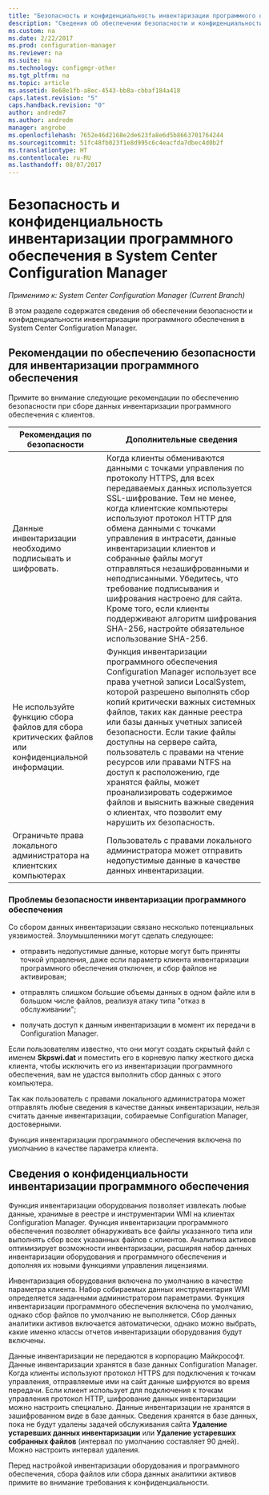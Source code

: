 ```yaml
---
title: "Безопасность и конфиденциальность инвентаризации программного обеспечения | Документы Майкрософт"
description: "Сведения об обеспечении безопасности и конфиденциальности инвентаризации программного обеспечения в System Center Configuration Manager."
ms.custom: na
ms.date: 2/22/2017
ms.prod: configuration-manager
ms.reviewer: na
ms.suite: na
ms.technology: configmgr-other
ms.tgt_pltfrm: na
ms.topic: article
ms.assetid: 8e68e1fb-a8ec-4543-bb8a-cbbaf184a418
caps.latest.revision: "5"
caps.handback.revision: "0"
author: andredm7
ms.author: andredm
manager: angrobe
ms.openlocfilehash: 7652e46d2168e2de623fa8e6d5b8663701764244
ms.sourcegitcommit: 51fc48fb023f1e8d995c6c4eacfda7dbec4d0b2f
ms.translationtype: HT
ms.contentlocale: ru-RU
ms.lasthandoff: 08/07/2017
---
```

# <a name="security-and-privacy-for-software-inventory-in-system-center-configuration-manager"></a>Безопасность и конфиденциальность инвентаризации программного обеспечения в System Center Configuration Manager

*Применимо к: System Center Configuration Manager (Current Branch)*

В этом разделе содержатся сведения об обеспечении безопасности и конфиденциальности инвентаризации программного обеспечения в System Center Configuration Manager.  

##  <a name="BKMK_Security_HardwareInventory"></a> Рекомендации по обеспечению безопасности для инвентаризации программного обеспечения  
 Примите во внимание следующие рекомендации по обеспечению безопасности при сборе данных инвентаризации программного обеспечения с клиентов.  

|Рекомендация по безопасности|Дополнительные сведения|  
|----------------------------|----------------------|  
|Данные инвентаризации необходимо подписывать и шифровать.|Когда клиенты обмениваются данными с точками управления по протоколу HTTPS, для всех передаваемых данных используется SSL-шифрование. Тем не менее, когда клиентские компьютеры используют протокол HTTP для обмена данными с точками управления в интрасети, данные инвентаризации клиентов и собранные файлы могут отправляться незашифрованными и неподписанными. Убедитесь, что требование подписывания и шифрования настроено для сайта. Кроме того, если клиенты поддерживают алгоритм шифрования SHA-256, настройте обязательное использование SHA-256.|  
|Не используйте функцию сбора файлов для сбора критических файлов или конфиденциальной информации.|Функция инвентаризации программного обеспечения Configuration Manager использует все права учетной записи LocalSystem, которой разрешено выполнять сбор копий критически важных системных файлов, таких как данные реестра или базы данных учетных записей безопасности. Если такие файлы доступны на сервере сайта, пользователь с правами на чтение ресурсов или правами NTFS на доступ к расположению, где хранятся файлы, может проанализировать содержимое файлов и выяснить важные сведения о клиентах, что позволит ему нарушить их безопасность.|  
|Ограничьте права локального администратора на клиентских компьютерах|Пользователь с правами локального администратора может отправить недопустимые данные в качестве данных инвентаризации.|  

### <a name="security-issues-for-software-inventory"></a>Проблемы безопасности инвентаризации программного обеспечения  
 Со сбором данных инвентаризации связано несколько потенциальных уязвимостей. Злоумышленники могут сделать следующее:  

-   отправить недопустимые данные, которые могут быть приняты точкой управления, даже если параметр клиента инвентаризации программного обеспечения отключен, и сбор файлов не активирован;  

-   отправлять слишком большие объемы данных в одном файле или в большом числе файлов, реализуя атаку типа "отказ в обслуживании";  

-   получать доступ к данным инвентаризации в момент их передачи в Configuration Manager.  

 Если пользователям известно, что они могут создать скрытый файл с именем **Skpswi.dat** и поместить его в корневую папку жесткого диска клиента, чтобы исключить его из инвентаризации программного обеспечения, вам не удастся выполнить сбор данных с этого компьютера.  

 Так как пользователь с правами локального администратора может отправлять любые сведения в качестве данных инвентаризации, нельзя считать данные инвентаризации, собираемые Configuration Manager, достоверными.  

 Функция инвентаризации программного обеспечения включена по умолчанию в качестве параметра клиента.  

##  <a name="BKMK_Privacy_HardwareInventory"></a> Сведения о конфиденциальности инвентаризации программного обеспечения  
 Функция инвентаризации оборудования позволяет извлекать любые данные, хранимые в реестре и инструментарии WMI на клиентах Configuration Manager. Функция инвентаризации программного обеспечения позволяет обнаруживать все файлы указанного типа или выполнять сбор всех указанных файлов с клиентов. Аналитика активов оптимизирует возможности инвентаризации, расширяя набор данных инвентаризации оборудования и программного обеспечения и дополняя их новыми функциями управления лицензиями.  

 Инвентаризация оборудования включена по умолчанию в качестве параметра клиента. Набор собираемых данных инструментария WMI определяется заданными администратором параметрами. Функция инвентаризации программного обеспечения включена по умолчанию, однако сбор файлов по умолчанию не выполняется. Сбор данных аналитики активов включается автоматически, однако можно выбрать, какие именно классы отчетов инвентаризации оборудования будут включены.  

 Данные инвентаризации не передаются в корпорацию Майкрософт. Данные инвентаризации хранятся в базе данных Configuration Manager. Когда клиенты используют протокол HTTPS для подключения к точкам управления, отправляемые ими на сайт данные шифруются во время передачи. Если клиент использует для подключения к точкам управления протокол HTTP, шифрование данных инвентаризации можно настроить специально. Данные инвентаризации не хранятся в зашифрованном виде в базе данных. Сведения хранятся в базе данных, пока не будут удалены задачей обслуживания сайта **Удаление устаревших данных инвентаризации** или **Удаление устаревших собранных файлов** (интервал по умолчанию составляет 90 дней). Можно настроить интервал удаления.  

 Перед настройкой инвентаризации оборудования и программного обеспечения, сбора файлов или сбора данных аналитики активов примите во внимание требования к конфиденциальности.  
